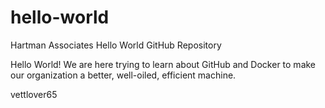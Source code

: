 # hello-world
Hartman Associates Hello World GitHub Repository

Hello World!
We are here trying to learn about GitHub and Docker to
make our organization a better, well-oiled, efficient machine.

vettlover65
